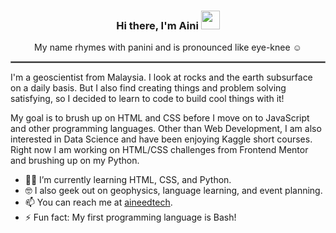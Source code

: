 ### <div align="center">Hi there, I'm Aini <img src="https://raw.githubusercontent.com/MartinHeinz/MartinHeinz/master/wave.gif" width="30px"> </div>

<p align="center">
  My name rhymes with panini and is pronounced like eye-knee ☺️
</p>

<hr style="border:1.5px solid gray"> </hr>

I'm a geoscientist from Malaysia. I look at rocks and the earth subsurface on a daily basis. But I also find creating things and problem solving satisfying, so I decided to learn to code to build cool things with it!

My goal is to brush up on HTML and CSS before I move on to JavaScript and other programming languages. Other than Web Development, I am also interested in Data Science and have been enjoying Kaggle short courses. Right now I am working on HTML/CSS challenges from Frontend Mentor and brushing up on my Python.

- 👩‍💻 I’m currently learning HTML, CSS, and Python.
- 🤓 I also geek out on geophysics, language learning, and event planning.
- 📫 You can reach me at <a href="https://twitter.com/aineedtech">aineedtech</a>.
- ⚡ Fun fact: My first programming language is Bash!




<!--
**aineedtech/aineedtech** is a ✨ _special_ ✨ repository because its `README.md` (this file) appears on your GitHub profile.

Here are some ideas to get you started:

- 🔭 I’m currently working on ...
- 🌱 I’m currently learning ...
- 👯 I’m looking to collaborate on ...
- 🤔 I’m looking for help with ...
- 💬 Ask me about ...
- 📫 How to reach me: ...
- 😄 Pronouns: ...
- ⚡ Fun fact: ...
-->
